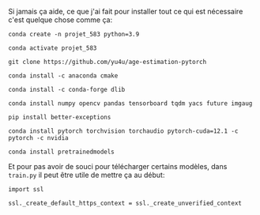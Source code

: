 Si jamais ça aide, ce que j'ai fait pour installer tout ce qui est nécessaire c'est quelque chose comme ça:

`conda create -n projet_583 python=3.9`

`conda activate projet_583`

`git clone https://github.com/yu4u/age-estimation-pytorch`

`conda install -c anaconda cmake`

`conda install -c conda-forge dlib`

`conda install numpy opencv pandas tensorboard tqdm yacs future imgaug`

`pip install better-exceptions`

`conda install pytorch torchvision torchaudio pytorch-cuda=12.1 -c pytorch -c nvidia`

`conda install pretrainedmodels`

Et pour pas avoir de souci pour télécharger certains modèles, dans `train.py` il peut être utile de mettre ça au début:

```
import ssl

ssl._create_default_https_context = ssl._create_unverified_context
```
